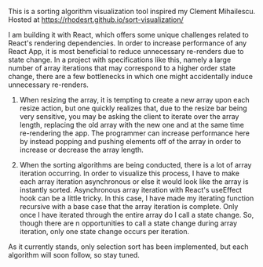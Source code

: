 This is a sorting algorithm visualization tool inspired my Clement Mihailescu.
Hosted at https://rhodesrt.github.io/sort-visualization/

I am building it with React, which offers some unique challenges related to React's rendering dependencies. In order to increase performance of any React App, it is most beneficial to reduce unnecessary re-renders due to state change. In a project with specifications like this, namely a large number of array iterations that may correspond to a higher order state change, there are a few bottlenecks in which one might accidentally induce unnecessary re-renders.

1. When resizing the array, it is tempting to create a new array upon each resize action, but one quickly realizes that, due to the resize bar being very sensitive, you may be asking the client to iterate over the array length, replacing the old array with the new one and at the same time re-rendering the app. The programmer can increase performance here by instead popping and pushing elements off of the array in order to increase or decrease the array length.

2. When the sorting algorithms are being conducted, there is a lot of array iteration occurring. In order to visualize this process, I have to make each array iteration asynchronous or else it would look like the array is instantly sorted. Asynchronous array iteration with React's useEffect hook can be a little tricky. In this case, I have made my iterating function recursive with a base case that the array iteration is complete. Only once I have iterated through the entire array do I call a state change. So, though there are n opportunities to call a state change during array iteration, only one state change occurs per iteration.

As it currently stands, only selection sort has been implemented, but each algorithm will soon follow, so stay tuned.
